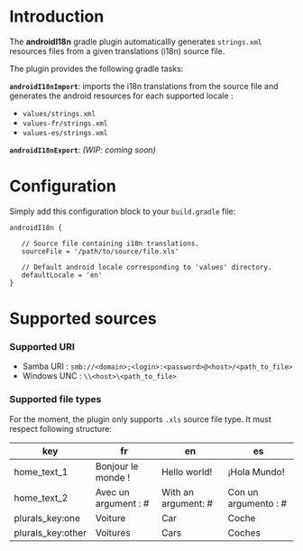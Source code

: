 # Introduction

The **androidI18n** gradle plugin automaticallly generates `strings.xml`
resources files from a given translations (i18n) source file.

The plugin provides the following gradle tasks:

**`androidI18nImport`**: imports the i18n translations from the source file and generates the android resources for each supported locale :
- `values/strings.xml`
- `values-fr/strings.xml`
- `values-es/strings.xml`

**`androidI18nExport`**: *(WIP: coming soon)*


# Configuration

Simply add this configuration block to your `build.gradle` file:
```
androidI18n {

   // Source file containing i18n translations.
   sourceFile = '/path/to/source/file.xls'
   
   // Default android locale corresponding to 'values' directory.
   defaultLocale = 'en'
}
```


# Supported sources

### Supported URI 
- Samba URI : `smb://<domain>;<login>:<password>@<host>/<path_to_file>`
- Windows UNC : `\\<host>\<path_to_file>`

### Supported file types
For the moment, the plugin only supports `.xls` source file type. It must respect following structure:

| key | fr | en | es |
|-----|----|----|----|
| home_text_1 | Bonjour le monde ! | Hello world! | ¡Hola Mundo! |
| home_text_2 | Avec un argument : # | With an argument: # | Con un argumento : # |
| plurals_key:one | Voiture | Car | Coche |
| plurals_key:other | Voitures | Cars | Coches |